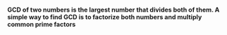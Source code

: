 <h4>GCD of two numbers is the largest number that divides both of them.
A simple way to find GCD is to factorize both numbers and multiply common prime factors</h4>
